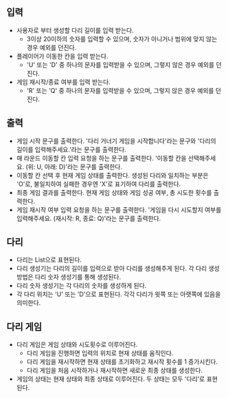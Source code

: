 ## 입력
- 사용자로 부터 생성할 다리 길이를 입력 받는다.
  - 3이상 20이하의 숫자를 입력할 수 있으며, 숫자가 아니거나 범위에 맞지 않는 경우 예외를 던진다.
- 플레이어가 이동한 칸을 입력 받는다.
  - 'U' 또는 'D' 중 하나의 문자를 입력받을 수 있으며, 그렇지 않은 경우 예외를 던진다.
- 게임 재시작/종료 여부를 입력 받는다.
  - 'R' 또는 'Q' 중 하나의 문자를 입력받을 수 있으며, 그렇지 않은 경우 예외를 던진다.

## 출력
- 게임 시작 문구를 출력한다. '다리 거너기 게임을 시작합니다'라는 문구와 '다리의 길이를 입력해주세요.'라는 문구를 출력한다.
- 매 라운드 이동할 칸 입력 요청을 하는 문구를 출력한다. '이동할 칸을 선택해주세요. (위: U, 아래: D)'라는 문구를 출력한다.
- 이동할 칸 선택 후 현재 게임 상태를 출력한다. 생성된 다리와 일치하는 부분은 'O'로, 불일치하여 실패한 경우엔 'X'로 표기하여 다리를 출력한다.
- 최종 게임 결과를 출력한다. 현재 게임 상태와 게임 성공 여부, 총 시도한 횟수를 출력한다.
- 게임 재시작 여부 입력 요청을 하는 문구를 출력한다. '게임을 다시 시도할지 여부를 입력해주세요. (재시작: R, 종료: Q)'라는 문구를 출력한다.

## 다리
- 다리는 List<String>으로 표현된다.
- 다리 생성기는 다리의 길이를 입력으로 받아 다리를 생성해주게 된다. 각 다리 생성 방법은 다리 숫자 생성기를 통해 생성된다.
- 다리 숫자 생성기는 각 다리의 숫자를 생성하게 된다.
- 각 다리 위치는 'U' 또는 'D'으로 표현된다. 각각 다리가 윗쪽 또는 아랫쪽에 있음을 의미한다.

## 다리 게임
- 다리 게임은 게임 상태와 시도횟수로 이루어진다.
  - 다리 게임을 진행하면 입력의 위치로 현재 상태를 움직인다.
  - 다리 게임을 재시작하면 현재 상태를 초기화하고 재시작 횟수를 1 증가시킨다.
  - 다리 게임을 처음 시작하거나 재시작하면 새로운 최종 상태를 생성한다.
- 게임의 상태는 현재 상태와 최종 상태로 이루어진다. 두 상태는 모두 '다리'로 표현된다.